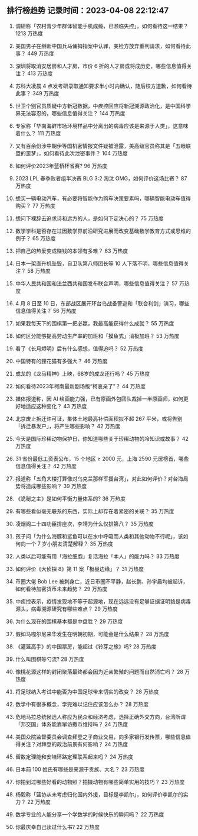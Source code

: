 
## 排行榜趋势 记录时间：2023-04-08 22:12:47
  
  1. 调研称「农村青少年群体智能手机成瘾，已濒临失控」，如何看待这一结果？ 1213 万热度
    
  2. 美国男子在掰断中国兵马俑拇指案中认罪，美检方放弃重判请求，如何看待此事？ 449 万热度
    
  3. 深圳将取消安居房和人才房，市价 6 折的人才房或将成历史，哪些信息值得关注？ 413 万热度
    
  4. 苏科大凌晨 4 点发考研录取通知要求半小时内确认，随后校方道歉，如何看待此事？ 349 万热度
    
  5. 世卫个别官员质疑中方新冠数据，中疾控回应将新冠溯源政治化，是中国科学界无法容忍的，哪些信息值得关注？ 144 万热度
    
  6. 专家称「华南海鲜市场环境样品中分离出的病毒应该是来源于人类」，这意味着什么？ 111 万热度
    
  7. 又有百余份涉中朝伊等国机密情报文件疑被泄露，美高级官员称其是「五眼联盟的噩梦」，如何看待此次泄密事件？ 104 万热度
    
  8. 如何评价2023年蓝桥杯省赛? 96 万热度
    
  9. 2023 LPL 春季败者组半决赛 BLG 3:2 淘汰 OMG，如何评价这场比赛？ 87 万热度
    
  10. 想买一辆电动汽车，有必要将智能作为购车决策要素吗，哪辆智能电动车值得购买？ 77 万热度
    
  11. 想问下裸辞去追求诗和远方的人，是如何下定决心的？ 75 万热度
    
  12. 数学学科是否存在过因数学界前沿研究进展而改变基础数学教育方式或思维的例子？ 65 万热度
    
  13. 把自己的热爱变成赚钱的本领有多难？ 63 万热度
    
  14. 日本一架直升机坠毁，自卫队第八师团长等 10 人下落不明，哪些信息值得关注？ 58 万热度
    
  15. 中华人民共和国和法兰西共和国发布联合声明，哪些信息值得关注？ 57 万热度
    
  16. 4 月 8 日至 10 日，东部战区展开环台岛战备警巡和「联合利剑」演习，哪些信息值得关注？ 56 万热度
    
  17. 如果我每天下的围棋第一把必赢，我最高能获得什么成就？ 55 万热度
    
  18. 如何区分能够提高劳动生产率的加班和「摸鱼式」消极加班？ 53 万热度
    
  19. 看了《长月烬明》后有什么感想，值得追吗？ 52 万热度
    
  20. 中国特有的狸花猫有多强大？ 46 万热度
    
  21. 成龙的《龙马精神》上映，68岁的成龙还行吗？ 45 万热度
    
  22. 如何看待2023年柯南最新剧场版“柯哀亲了”？ 44 万热度
    
  23. 媒体报道称，因 AI 绘画能力强，已有原画外包团队裁掉一半原画师，如何更好地适应这种变化？ 43 万热度
    
  24. 北京废止拆迁许可证，集体土地最高补偿面积拟不超 267 平米，或将告别「拆迁暴发户」，将产生哪些影响？ 42 万热度
    
  25. 今天是国际珍稀动物保护日，你知道哪些关于珍稀动物的冷知识或故事？ 42 万热度
    
  26. 31 省份最低工资表公布，15 个地区 ≥ 2000 元，上海 2590 元居榜首，哪些信息值得关注？ 42 万热度
    
  27. 报道称「五角大楼打算像对乌克兰那样军援台湾」，对此如何评价？对台海局势将造成哪些影响？ 39 万热度
    
  28. 《诡秘之主》是如何平衡力量体系的? 36 万热度
    
  29. 有哪些看似毫无联系的东西，实际上却存在着紧密的关联？ 35 万热度
    
  30. 凌烟阁二十四功臣排座次，李靖为什么仅排第八？ 35 万热度
    
  31. 孩子问「为什么海豚和鲨鱼可以在水中呼吸而人类和其他动物不行呢」，该如何向一个 7 岁小朋友清楚解释？ 35 万热度
    
  32. 人类以后可能有用「海拉细胞」复活海拉「本人」的能力吗？ 33 万热度
    
  33. 如何评价《大侦探 8》第 11 案「极昼边缘」？ 31 万热度
    
  34. 币圈大佬 Bob Lee 被刺身亡，近日币圈不平静，赵长鹏、孙宇晨均被起诉，如何看待加密货币未来趋势？ 29 万热度
    
  35. 中疾控表示，疫情发现地不等于起源地，现在远远没有足够证据证明貉是病毒源头，病毒溯源研究有哪些难点？ 29 万热度
    
  36. 为什么现在的围棋基本都是中盘胜？ 29 万热度
    
  37. 假如马嘎尔尼来华发生在明朝初期，可能会是什么结果？ 28 万热度
    
  38. 《灌篮高手》的中国票房，能超过《铃芽之旅》吗? 28 万热度
    
  39. 什么叫围棋等勺流? 28 万热度
    
  40. 像桃花源这样的封闭聚落最终都会因为近亲繁殖的问题而自然消亡吗？ 28 万热度
    
  41. 将足球纳入考试中能否为中国足球带来切实的改变？ 28 万热度
    
  42. 数学中有很多概念，学完难以记住应该怎么办？ 28 万热度
    
  43. 危地马拉总统候选人称应为民众和经济考虑，选择正确外交方向，台湾所谓「邦交国」体系能靠窜访撒币维持吗？ 24 万热度
    
  44. 美国众院监督委员会调查拜登之子商业交易，向多家银行发传票，哪些信息值得关注？对拜登的政治前景有何影响？ 24 万热度
    
  45. 留数定理能和安培环路定理联系起来吗？ 24 万热度
    
  46. 日本前 100 姓氏有哪些是来源于贵族、大名？ 23 万热度
    
  47. 你拍到过哪些好看的动物照？拍摄动物有哪些简单实用的技巧？ 23 万热度
    
  48. 杨毅称「篮协从未考虑归化国内外援，目标是李凯尔」，如何评价李凯尔的实力？ 22 万热度
    
  49. 数学专业的人能分享一个学数学的时候快乐的瞬间吗？ 22 万热度
    
  50. 你最庆幸自己读过什么书? 22 万热度
    